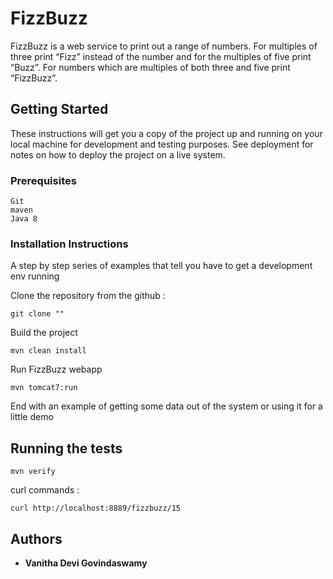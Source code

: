 # FizzBuzz

FizzBuzz is a web service to print out a range of numbers. 
For multiples of three print “Fizz” instead of the number and for the multiples of five print “Buzz”. 
For numbers which are multiples of both three and five print “FizzBuzz”.

## Getting Started

These instructions will get you a copy of the project up and running on your local machine for development and testing purposes. See deployment for notes on how to deploy the project on a live system.

### Prerequisites

```
Git
maven
Java 8
```

### Installation Instructions

A step by step series of examples that tell you have to get a development env running

 Clone the repository from the github :

```
git clone ""
```

 Build the project

```
mvn clean install
```

 Run FizzBuzz webapp

```
mvn tomcat7:run
```

End with an example of getting some data out of the system or using it for a little demo

## Running the tests

```
mvn verify
```

curl commands :

```
curl http://localhost:8889/fizzbuzz/15
```

## Authors

* **Vanitha Devi Govindaswamy** 


